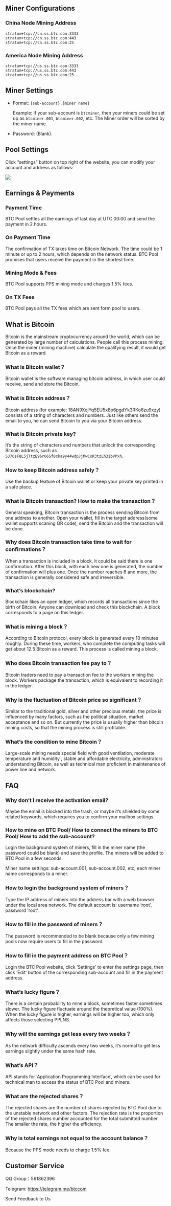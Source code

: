 ## Miner Configurations

### China Node Mining Address

```
stratum+tcp://cn.ss.btc.com:3333
stratum+tcp://cn.ss.btc.com:443
stratum+tcp://cn.ss.btc.com:25
```
### America Node Mining Address

```
stratum+tcp://us.ss.btc.com:3333
stratum+tcp://us.ss.btc.com:443
stratum+tcp://us.ss.btc.com:25
```

## Miner Settings

* Format: `{sub-account}.{miner name}`

  Example: If your sub-account is `btcminer`, then your miners could be set up as `btcminer.001`, `btcminer.002`, etc. The Miner order will be sorted by the miner name.

* Password: (Blank).

## Pool Settings

Click  “settings” button on top right of the website, you can modify your account and address as follows:

![](https://s2.btc.com/pool/assets/images/setAddress_en.4a7a331.png)

## Earnings & Payments

### Payment Time

BTC Pool settles all the earnings of last day at UTC 00:00 and send the payment in 2 hours.

### On Payment Time

The confirmation of TX takes time on Bitcoin Network. The time could be 1 minute or up to 2 hours, which depends on the network status. BTC Pool promises that users receive the payment in the shortest time.

### Mining Mode & Fees

BTC Pool supports PPS mining mode and charges 1.5% fees.

### On TX Fees

BTC Pool pays all the TX fees which are sent form pool to users.

## What is Bitcoin

Bitcoin is the mainstream cryptocurrency around the world, which can be generated by large number of calculations. People call this process mining. Once the miner (mining machine) calculate the qualifying result, it would get Bitcoin as a reward.

### What is Bitcoin wallet？

Bitcoin wallet is the software managing bitcoin address, in which user could receive, send and store the Bitcoin.

### What is Bitcoin address？

Bitcoin address (for example: 18AN9XojYq5EU5x8p6pgdYk3RKo6zu9xzy) consists of a string of characters and numbers. Just like others send the email to you, he can send Bitcoin to you via your Bitcoin address.

### What is Bitcoin private key?

It’s the string of characters and numbers that unlock the corresponding Bitcoin address, such as `5J76sF8L5jTtzE96r66Sf8cka9y44wdpJjMwCxR3tzLh3ibVPxh`.

### How to keep Bitcoin address safely？

Use the backup feature of Bitcoin wallet or keep your private key printed in a safe place.

### What is Bitcoin transaction? How to make the transaction？

General speaking, Bitcoin transaction is the process sending Bitcoin from one address to another. Open your wallet, fill in the target address(some wallet supports scaning QR code), send the Bitcoin and the transaction will be done.

### Why does Bitcoin transaction take time to wait for confirmations？

When a transaction is included in a block, it could be said there is one confirmation. After this block, with each new one is generated, the number of confirmation will plus one. Once the number reaches 6 and more, the transaction is generally considered safe and irreversible.

### What’s blockchain?

Blockchain likes an open ledger, which records all transactions since the birth of Bitcoin. Anyone can download and check this blockchain. A block corresponds to a page on this ledger.

### What is mining a block？

According to Bitcoin protocol, every block is generated every 10 minutes roughly. During these time, workers, who complete the computing tasks will get about 12.5 Bitcoin as a reward. This process is called mining a block.

### Who does Bitcoin transaction fee pay to？

Bitcoin traders need to pay a transaction fee to the workers mining the block. Workers package the transaction, which is equivalent to recording it in the ledger.

### Why is the fluctuation of Bitcoin price so significant？

Similar to the traditional gold, silver and other precious metals, the price is influenced by many factors, such as the political situation, market acceptance and so on. But currently the price is usually higher than bitcoin mining costs, so that the mining process is still profitable.

### What’s the condition to mine Bitcoin？

Large-scale mining needs special field with good ventilation, moderate temperature and humidity , stable and affordable electricity, administrators understanding Bitcoin, as well as technical man proficient in maintenance of power line and network.

## FAQ

### Why don’t I receive the activation email?

Maybe the email is blocked into the trash, or maybe it’s shielded by some related keywords, which requires you to confirm your mailbox settings.

### How to mine on BTC Pool/ How to connect the miners to BTC Pool/ How to add the sub-account?

Login the background system of miners, fill in the miner name (the password could be blank) and save the profile. The miners will be added to BTC Pool in a few seconds.

Miner name settings: sub-account.001, sub-account.002, etc; each miner name corresponds to a miner.

### How to login the background system of miners？

Type the IP address of miners into the address bar with a web browser under the local area network. The default account is: username ‘root’, password ‘root’.

### How to fill in the password of miners？

The password is recommended to be blank because only a few mining pools now require users to fill in the password.

### How to fill in the payment address on BTC Pool？

Login the BTC Pool website, click ‘Settings’ to enter the settings page, then click ‘Edit’ button of the corresponding sub-account and fill in the payment address.

### What’s lucky figure？

There is a certain probability to mine a block, sometimes faster sometimes slower. The lucky figure fluctuate around the theoretical value (100%). When the lucky figure is higher, earnings will be higher too, which only affects those selecting PPLNS.

### Why will the earnings get less every two weeks？

As the network difficulty ascends every two weeks, it’s normal to get less earnings slightly under the same hash rate.

### What’s API？

API stands for ‘Application Programming Interface’, which can be used for technical man to access the status of BTC Pool and miners.

### What are the rejected shares？

The rejected shares are the number of shares rejected by BTC Pool due to the unstable network and other factors. The rejection rate is the proportion of the rejected shares number accounted for the total submitted number. The smaller the rate, the higher the efficiency.

### Why is total earnings not equal to the account balance？

Because the PPS mode needs to charge 1.5% fee.

## Customer Service

QQ Group：561862396

Telegram: https://telegram.me/btccom

Send Feedback to Us